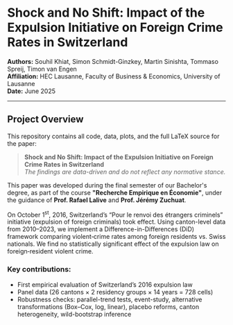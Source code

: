 # Shock and No Shift: Impact of the Expulsion Initiative on Foreign Crime Rates in Switzerland

**Authors:** Souhil Khiat, Simon Schmidt-Ginzkey, Martin Sinishta, Tommaso Spreij, Timon van Engen  
**Affiliation:** HEC Lausanne, Faculty of Business & Economics, University of Lausanne  
**Date:** June 2025

---

## Project Overview

This repository contains all code, data, plots, and the full LaTeX source for the paper:

> **Shock and No Shift: Impact of the Expulsion Initiative on Foreign Crime Rates in Switzerland**  
> _The findings are data-driven and do not reflect any normative stance._

This paper was developed during the final semester of our Bachelor's degree, as part of the course **"Recherche Empirique en Économie"**, under the guidance of **Prof. Rafael Lalive** and **Prof. Jérémy Zuchuat**.

On October 1<sup>st</sup>, 2016, Switzerland’s “Pour le renvoi des étrangers criminels” initiative (expulsion of foreign criminals) took effect. Using canton-level data from 2010–2023, we implement a Difference-in-Differences (DiD) framework comparing violent‐crime rates among foreign residents vs. Swiss nationals. We find no statistically significant effect of the expulsion law on foreign‐resident violent crime.

### Key contributions:

- First empirical evaluation of Switzerland’s 2016 expulsion law  
- Panel data (26 cantons × 2 residency groups × 14 years = 728 cells)  
- Robustness checks: parallel-trend tests, event-study, alternative transformations (Box–Cox, log, linear), placebo reforms, canton heterogeneity, wild-bootstrap inference
